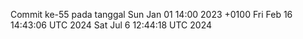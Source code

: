 Commit ke-55 pada tanggal Sun Jan 01 14:00 2023 +0100
Fri Feb 16 14:43:06 UTC 2024
Sat Jul  6 12:44:18 UTC 2024
